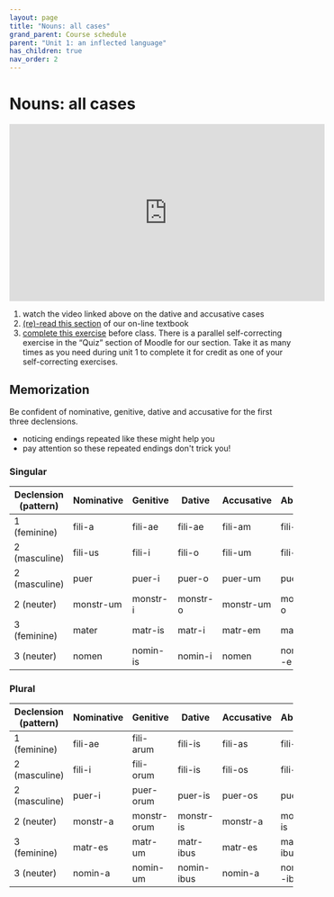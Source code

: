 ```yaml
---
layout: page
title: "Nouns: all cases"
grand_parent: Course schedule
parent: "Unit 1: an inflected language"
has_children: true
nav_order: 2
---
```



# Nouns:  all cases

<iframe width="560" height="315" src="https://www.youtube.com/embed/7Efh1Wycx0g" frameborder="0" allow="accelerometer; autoplay; encrypted-media; gyroscope; picture-in-picture" allowfullscreen></iframe>

1. watch the video linked above on the dative and accusative cases
2. [(re)-read this section](https://lingualatina.github.io/textbook/presentation/01-nouns-adjs-pron/nouns/) of our on-line textbook
3. [complete this exercise](./exercise/) before class.
There is a parallel self-correcting exercise in the “Quiz” section of Moodle for our section. Take it as many times as you need during unit 1 to complete it for credit as one of your self-correcting exercises.




## Memorization

Be confident of nominative, genitive, dative and accusative for the first three declensions.

- noticing  <span class="attention2">endings repeated like these</span> might help you
- pay attention so <span class="attention"> these repeated endings</span> don't trick you!


### Singular

| Declension (pattern) | Nominative | Genitive | Dative | Accusative | Ablative |
| --- | --- | --- | --- | --- | --- |
| 1 (feminine)| fili-<span class="regular">a</span> | fili-<span class="attention">ae</span> | fili-<span class="attention">ae</span> | fili-<span class="regular">am</span> | fili-<span class="regular">ā</span> |
| 2 (masculine) | fili-<span class="regular">us<span> | fili-<span class="regular">i</span> | fili-<span class="attention2">o</span> | fili-<span class="regular">um</span> | fili-<span class="attention2">o</span>  |
| 2 (masculine)|  puer |  puer-<span class="regular">i</span> | puer-<span class="attention2">o</span> | puer-<span class="regular">um</span> |  puer-<span class="attention2">o</span>  |
| 2 (neuter) | monstr-<span class="attention">um</span> | monstr-<span class="regular">i</span> |  monstr-<span class="attention2">o</span> | monstr-<span class="attention">um</span> | monstr-<span class="attention2 ">o</span>  |
| 3 (feminine)| mater | matr-<span class="regular">is</span> | matr-<span class="regular">i</span> | matr-<span class="regular">em</span> | matr-<span class="regular">e</span>  |
| 3 (neuter) | nomen | nomin-<span class="regular">is</span> | nomin-<span class="regular">i</span> | nomen | nomin--<span class="regular">e</span>

### Plural

| Declension (pattern) | Nominative | Genitive | Dative | Accusative | Ablative |
| --- | --- | --- | --- | --- | --- |
| 1 (feminine)| fili-<span class="attention">ae</span> | fili-<span class="regular">arum</span> | fili-<span class="attention2">is</span> | fili-<span class="regular">as</span> | fili-<span class="attention2">is</span> |
| 2 (masculine) | fili-<span class="regular">i<span> | fili-<span class="regular">orum</span> | fili-<span class="attention2">is</span> | fili-<span class="regular">os</span> | fili-<span class="attention2">is</span>  |
| 2 (masculine)|  puer-<span class="regular">i</span> |  puer-<span class="regular">orum</span> | puer-<span class="attention2">is</span> | puer-<span class="regular">os</span> |  puer-<span class="attention2">is</span>  |
| 2 (neuter) | monstr-<span class="attention">a</span> | monstr-<span class="regular">orum</span> |  monstr-<span class="attention2">is</span> | monstr-<span class="attention">a</span> | monstr-<span class="attention2 ">is</span>  |
| 3 (feminine)| matr-<span class="regular">es</span>  | matr-<span class="attention">um</span> | matr-<span class="attention2">ibus</span> | matr-<span class="regular">es</span> | matr-<span class="attention2">ibus</span>  |
| 3 (neuter) | nomin-<span class="attention">a</span> | nomin-<span class="attention">um</span> | nomin-<span class="attention2">ibus</span> |  nomin-<span class="attention">a</span>  | nomin--<span class="attention2">ibus</span>

<link rel="stylesheet" type="text/css" href="../../../css/latin101.css">
